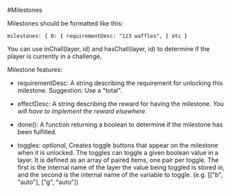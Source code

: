 #Milestones

Milestones should be formatted like this:

``milestones: {
    0: {
        requirementDesc: "123 waffles",
    }
    etc
}``

You can use inChall(layer, id) and hasChall(layer, id) to determine if the player is currently in a challenge,

Milestone features:

- requirementDesc: A string describing the requirement for unlocking this milestone. Suggestion: Use a "total".

- effectDesc: A string describing the reward for having the milestone. *You will have to implement the reward elsewhere.*

- done(): A function returning a boolean to determine if the milestone has been fulfilled.

- toggles: *optional*, Creates toggle buttons that appear on the milestone when it is unlocked.
           The toggles can toggle a given boolean value in a layer.
           It is defined as an array of paired items, one pair per toggle. The first is the internal name of the layer
           the value being toggled is stored in, and the second is the internal name of the variable to toggle.
           (e.g. [["b", "auto"], ["g", "auto"])